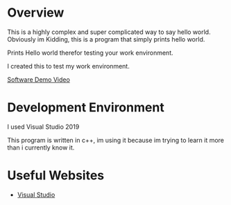 # Overview

This is a highly complex and super complicated way to say hello world. Obviously im Kidding, this is a program that simply prints hello world.

Prints Hello world therefor testing your work environment.

I created this to test my work environment.

[Software Demo Video](https://youtu.be/-56DRz2uiJk)

# Development Environment

I used Visual Studio 2019

This program is written in c++, im using it because im trying to learn it more than i currently know it.

# Useful Websites

* [Visual Studio](https://visualstudio.microsoft.com/downloads/)